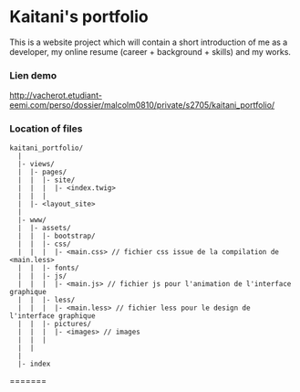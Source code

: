 # Kaitani's portfolio

This is a website project which will contain a short introduction of me as a developer, my online resume (career + background + skills) and my works.

### Lien demo

http://vacherot.etudiant-eemi.com/perso/dossier/malcolm0810/private/s2705/kaitani_portfolio/


### Location of files

```
kaitani_portfolio/
  |
  |- views/
  |  |- pages/
  |  |  |- site/
  |  |  |  |- <index.twig>
  |  |  |
  |  |- <layout_site>
  |
  |- www/
  |  |- assets/
  |  |  |- bootstrap/
  |  |  |- css/
  |  |  |  |- <main.css> // fichier css issue de la compilation de <main.less>
  |  |  |- fonts/
  |  |  |- js/
  |  |  |  |- <main.js> // fichier js pour l'animation de l'interface graphique
  |  |  |- less/
  |  |  |  |- <main.less> // fichier less pour le design de l'interface graphique
  |  |  |- pictures/
  |  |  |  |- <images> // images
  |  |  |
  |  |
  |
  |- index
```

=======

